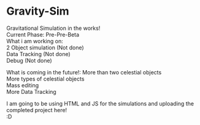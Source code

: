 # Gravity-Sim
Gravitational Simulation in the works!  
Current Phase: Pre-Pre-Beta  
What i am working on:   
2 Object simulation (Not done)  
Data Tracking (Not done)  
Debug (Not done)  

What is coming in the future!:
More than two celestial objects  
More types of celestial objects  
Mass editing  
More Data Tracking  

I am going to be using HTML and JS for the simulations and uploading the completed project here!  
:D

